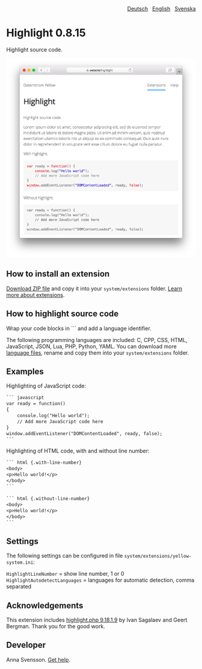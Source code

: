 <p align="right"><a href="README-de.md">Deutsch</a> &nbsp; <a href="README.md">English</a> &nbsp; <a href="README-sv.md">Svenska</a></p>

# Highlight 0.8.15

Highlight source code.

<p align="center"><img src="highlight-screenshot.png?raw=true" alt="Screenshot"></p>

## How to install an extension

[Download ZIP file](https://github.com/annaesvensson/yellow-highlight/archive/main.zip) and copy it into your `system/extensions` folder. [Learn more about extensions](https://github.com/annaesvensson/yellow-update).

## How to highlight source code

Wrap your code blocks in \`\`\` and add a language identifier.

The following programming languages are included: C, CPP, CSS, HTML, JavaScript, JSON, Lua, PHP, Python, YAML. You can download more [language files](https://github.com/scrivo/highlight.php/tree/master/src/Highlight/languages), rename and copy them into your `system/extensions` folder.

## Examples

Highlighting of JavaScript code:

    ``` javascript
    var ready = function() 
    {
        console.log("Hello world");
        // Add more JavaScript code here
    }
    window.addEventListener("DOMContentLoaded", ready, false);
    ```

Highlighting of HTML code, with and without line number:
    
    ``` html {.with-line-number}
    <body>
    <p>Hello world!</p>
    </body>
    ```

    ``` html {.without-line-number}
    <body>
    <p>Hello world!</p>
    </body>
    ```

## Settings

The following settings can be configured in file `system/extensions/yellow-system.ini`:

`HighlightLineNumber` = show line number, 1 or 0  
`HighlightAutodetectLanguages` = languages for automatic detection, comma separated  

## Acknowledgements

This extension includes [highlight.php 9.18.1.9](https://github.com/scrivo/highlight.php) by Ivan Sagalaev and Geert Bergman. Thank you for the good work.

## Developer

Anna Svensson. [Get help](https://datenstrom.se/yellow/help/).
